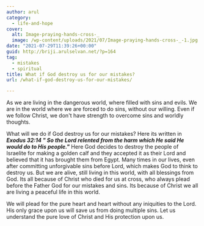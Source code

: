 ```yaml
---
author: arul
category:
  - life-and-hope
cover:
  alt: Image-praying-hands-cross-_
  image: /wp-content/uploads/2021/07/Image-praying-hands-cross-_-1.jpg
date: "2021-07-29T11:39:26+00:00"
guid: http://briji.arulselvan.net/?p=164
tag:
  - mistakes
  - spiritual
title: What if God destroy us for our mistakes?
url: /what-if-god-destroy-us-for-our-mistakes/

---
```

As we are living in the dangerous world, where filled with sins and evils. We are in the world where we are forced to do sins, without our willing. Even if we follow Christ, we don't have strength to overcome sins and worldly thoughts.

What will we do if God destroy us for our mistakes? Here its written in _**Exodus 32:14 " So the Lord relented from the harm which He said He would do to His people."**_ Here God decides to destroy the people of Israelite for making a golden calf and they accepted it as their Lord and believed that it has brought them from Egypt. Many times in our lives, even after committing unforgivable sins before Lord, which makes God to think to destroy us. But we are alive, still living in this world, with all blessings from God. Its all because of Christ who died for us at cross, who always plead before the Father God for our mistakes and sins. Its because of Christ we all are living a peaceful life in this world.

We will plead for the pure heart and heart without any iniquities to the Lord. His only grace upon us will save us from doing multiple sins. Let us understand the pure love of Christ and His protection upon us.
